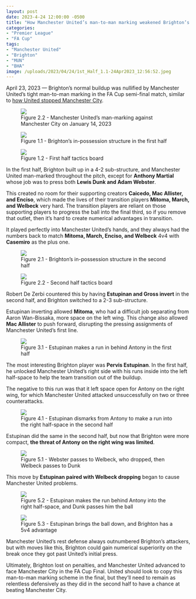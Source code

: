 ```yaml
---
layout: post
date: 2023-4-24 12:00:00 -0500
title: "How Manchester United’s man-to-man marking weakened Brighton’s buildup"
categories: 
- "Premier League"
- "FA Cup"
tags: 
- "Manchester United"
- "Brighton"
- "MUN"
- "BHA"
image: /uploads/2023/04/24/1st_Half_1.1-24Apr2023_12:56:52.jpeg
---
```


April 23, 2023 — Brighton’s normal buildup was nullified by Manchester United’s tight man-to-man marking in the FA Cup semi-final match, similar to [how United stopped Manchester City](https://tacticsjournal.com/2023-1-20-Man-City-2-3-with-inverted-lb-or-rb-leaves-them-too-vulnerable/). 

<figure>
    <img src="https://tacticsjournal.com/images/0B1B427D-6D6F-4CCA-AC0F-BF8D626C30F3.webp">
    <figcaption>Figure 2.2 - Manchester United’s man-marking against Manchester City on January 14, 2023</figcaption>
</figure>
 
<figure>
    <img src="https://tacticsjournal.com/uploads/2023/04/24/1st_Half_1.1-24Apr2023_12:56:52.jpeg">
    <figcaption>Figure 1.1 - Brighton’s in-possession structure in the first half</figcaption>
</figure> 

<figure>
    <img src="https://tacticsjournal.com/uploads/2023/04/24/Tactics_1.2-24Apr2023_13:15:47.jpeg">
    <figcaption>Figure 1.2 - First half tactics board</figcaption>
</figure> 

In the first half, Brighton built up in a 4-2 sub-structure, and Manchester United man-marked throughout the pitch, except for **Anthony Martial** whose job was to press both **Lewis Dunk and Adam Webster**. 

This created no room for their supporting creators **Caicedo, Mac Allister, and Enciso**, which made the lives of their transition players **Mitoma, March, and Welbeck** very hard. The transition players are reliant on those supporting players to progress the ball into the final third, so if you remove that outlet, then it’s hard to create numerical advantages in transition. 

It played perfectly into Manchester United’s hands, and they always had the numbers back to match **Mitoma, March, Enciso, and Welbeck** 4v4 with **Casemiro** as the plus one. 

<figure>
    <img src="https://tacticsjournal.com/uploads/2023/04/24/2.1-24Apr2023_14:20:00.jpeg">
    <figcaption>Figure 2.1 - Brighton’s in-possession structure in the second half</figcaption>
</figure> 



<figure>
    <img src="https://tacticsjournal.com/uploads/2023/04/24/Tactic_2.2-24Apr2023_13:17:44.jpeg">
    <figcaption>Figure 2.2 - Second half tactics board</figcaption>
</figure> 

Robert De Zerbi countered this by having **Estupinan and Gross invert** in the second half, and Brighton switched to a 2-3 sub-structure. 

Estupinan inverting allowed **Mitoma**, who had a difficult job separating from Aaron Wan-Bissaka, more space on the left wing. This change also allowed **Mac Allister** to push forward, disrupting the pressing assignments of Manchester United’s first line. 

<figure>
    <img src="https://tacticsjournal.com/uploads/2023/04/24/1st_Half_Estupinan_3.1-24Apr2023_13:57:09.jpeg">
    <figcaption>Figure 3.1 - Estupinan makes a run in behind Antony in the first half</figcaption>
</figure> 

The most interesting Brighton player was **Pervis Estupinan**. In the first half, he unlocked Manchester United’s right side with his runs inside into the left half-space to help the team transition out of the buildup. 

The negative to this run was that it left space open for Antony on the right wing, for which Manchester United attacked unsuccessfully on two or three counterattacks. 


<figure>
    <img src="https://tacticsjournal.com/uploads/2023/04/24/Estupinan_3.1-24Apr2023_13:55:39.jpeg">
    <figcaption>Figure 4.1 - Estupinan dismarks from Antony to make a run into the right half-space in the second half</figcaption>
</figure> 

Estupinan did the same in the second half, but now that Brighton were more compact, **the threat of Antony on the right wing was limited**.


<figure>
    <img src="https://tacticsjournal.com/uploads/2023/04/24/Caicedo_3.1_-24Apr2023_13:27:46.jpeg">
    <figcaption>Figure 5.1 - Webster passes to Welbeck, who dropped, then Welbeck passes to Dunk</figcaption>
</figure> 

This move by **Estupinan paired with Welbeck dropping** began to cause Manchester United problems. 

<figure>
    <img src="https://tacticsjournal.com/uploads/2023/04/24/Caicedo_3.2-24Apr2023_13:28:42.jpeg">
    <figcaption>Figure 5.2 - Estupinan makes the run behind Antony into the right half-space, and Dunk passes him the ball</figcaption>
</figure> 

<figure>
    <img src="https://tacticsjournal.com/uploads/2023/04/24/Caicedo_3.3-24Apr2023_13:29:16.jpeg">
    <figcaption>Figure 5.3 - Estupinan brings the ball down, and Brighton has a 5v4 advantage</figcaption>
</figure> 

Manchester United’s rest defense always outnumbered Brighton’s attackers, but with moves like this, Brighton could gain numerical superiority on the break once they got past United’s initial press. 

Ultimately, Brighton lost on penalties, and Manchester United advanced to face Manchester City in the FA Cup Final. United should look to copy this man-to-man marking scheme in the final, but they’ll need to remain as relentless defensively as they did in the second half to have a chance at beating Manchester City. 
